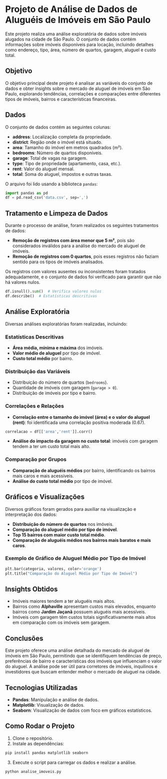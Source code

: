 # Projeto de Análise de Dados de Aluguéis de Imóveis em São Paulo

Este projeto realiza uma análise exploratória de dados sobre imóveis alugados na cidade de São Paulo. O conjunto de dados contém informações sobre imóveis disponíveis para locação, incluindo detalhes como endereço, tipo, área, número de quartos, garagem, aluguel e custo total.

## Objetivo

O objetivo principal deste projeto é analisar as variáveis do conjunto de dados e obter insights sobre o mercado de aluguel de imóveis em São Paulo, explorando tendências, correlações e comparações entre diferentes tipos de imóveis, bairros e características financeiras.

## Dados

O conjunto de dados contém as seguintes colunas:

- **address**: Localização completa da propriedade.
- **district**: Região onde o imóvel está situado.
- **area**: Tamanho do imóvel em metros quadrados (m²).
- **bedrooms**: Número de quartos disponíveis.
- **garage**: Total de vagas na garagem.
- **type**: Tipo de propriedade (apartamento, casa, etc.).
- **rent**: Valor do aluguel mensal.
- **total**: Soma do aluguel, impostos e outras taxas.

O arquivo foi lido usando a biblioteca `pandas`:

```python
import pandas as pd
df = pd.read_csv('data.csv', sep=',')
```

## Tratamento e Limpeza de Dados

Durante o processo de análise, foram realizados os seguintes tratamentos de dados:

- **Remoção de registros com área menor que 5 m²**, pois são considerados inválidos para a análise do mercado de aluguel de imóveis.
- **Remoção de registros com 0 quartos**, pois esses registros não faziam sentido para os tipos de imóveis analisados.
  
Os registros com valores ausentes ou inconsistentes foram tratados adequadamente, e o conjunto de dados foi verificado para garantir que não há valores nulos.

```python
df.isnull().sum()  # Verifica valores nulos
df.describe()  # Estatísticas descritivas
```

## Análise Exploratória

Diversas análises exploratórias foram realizadas, incluindo:

### Estatísticas Descritivas

- **Área média, mínima e máxima** dos imóveis.
- **Valor médio de aluguel** por tipo de imóvel.
- **Custo total médio** por bairro.

### Distribuição das Variáveis

- Distribuição do número de quartos (`bedrooms`).
- Quantidade de imóveis com garagem (`garage > 0`).
- Distribuição de imóveis por tipo e bairro.

### Correlações e Relações

- **Correlação entre o tamanho do imóvel (área) e o valor do aluguel (rent)**: foi identificada uma correlação positiva moderada (0.67).
  
```python
correlacao = df[['area','rent']].corr()
```

- **Análise do impacto da garagem no custo total**: imóveis com garagem tendem a ter um custo total mais alto.

### Comparação por Grupos

- **Comparação de aluguéis médios** por bairro, identificando os bairros mais caros e mais acessíveis.
- **Análise do custo total médio** por tipo de imóvel.

## Gráficos e Visualizações

Diversos gráficos foram gerados para auxiliar na visualização e interpretação dos dados:

- **Distribuição do número de quartos** nos imóveis.
- **Comparação do aluguel médio por tipo de imóvel**.
- **Top 15 bairros com maior custo total médio**.
- **Comparação de aluguéis médios nos bairros mais baratos e mais caros**.

### Exemplo de Gráfico de Aluguel Médio por Tipo de Imóvel

```python
plt.bar(categoria, valores, color='orange')
plt.title("Comparação do Aluguel Médio por Tipo de Imóvel")
```

## Insights Obtidos

- Imóveis maiores tendem a ter aluguéis mais altos.
- Bairros como **Alphaville** apresentam custos mais elevados, enquanto bairros como **Jardim Jaçanã** possuem aluguéis mais acessíveis.
- Imóveis com garagem têm custos totais significativamente mais altos em comparação com os imóveis sem garagem.

## Conclusões

Este projeto oferece uma análise detalhada do mercado de aluguel de imóveis em São Paulo, permitindo que se identifiquem tendências de preço, preferências de bairro e características dos imóveis que influenciam o valor do aluguel. A análise pode ser útil para corretores de imóveis, inquilinos e investidores que buscam entender melhor o mercado de aluguel na cidade.

## Tecnologias Utilizadas

- **Pandas**: Manipulação e análise de dados.
- **Matplotlib**: Visualização de dados.
- **Seaborn**: Visualização de dados com foco em gráficos estatísticos.

## Como Rodar o Projeto

1. Clone o repositório.
2. Instale as dependências:

```bash
pip install pandas matplotlib seaborn
```

3. Execute o script para carregar os dados e realizar a análise.

```python
python analise_imoveis.py
```
